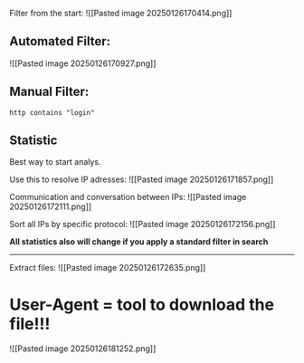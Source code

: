 Filter from the start:
![[Pasted image 20250126170414.png]]
## Automated Filter:

![[Pasted image 20250126170927.png]]
## Manual Filter:

``http contains "login"``

## Statistic

Best way to start analys.

Use this to resolve IP adresses:
![[Pasted image 20250126171857.png]]

Communication and conversation between IPs:
![[Pasted image 20250126172111.png]]

Sort all IPs by specific protocol:
![[Pasted image 20250126172156.png]]

**All statistics also will change if you apply a standard filter in search**

----------

Extract files:
![[Pasted image 20250126172635.png]]
# User-Agent = tool to download the file!!!

![[Pasted image 20250126181252.png]]